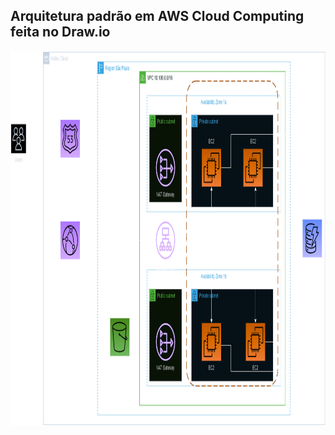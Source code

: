## Arquitetura padrão em AWS Cloud Computing feita no Draw.io

<img align="" alt="Imagem_de_fundo" height="600" width="1080" src="https://github.com/OrleiSan/AWS_Arquitetura_EC2_ASG_ELB/blob/main/Arquitetura_padrao.drawio.png?raw=true">
